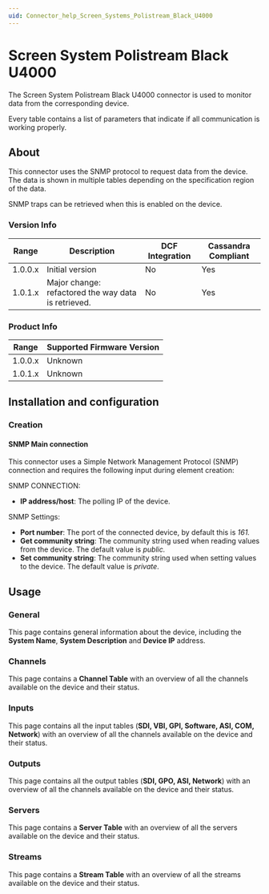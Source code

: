 ```yaml
---
uid: Connector_help_Screen_Systems_Polistream_Black_U4000
---
```


# Screen System Polistream Black U4000

The Screen System Polistream Black U4000 connector is used to monitor data from the corresponding device.

Every table contains a list of parameters that indicate if all communication is working properly.

## About

This connector uses the SNMP protocol to request data from the device. The data is shown in multiple tables depending on the specification region of the data.

SNMP traps can be retrieved when this is enabled on the device.

### Version Info

| **Range** | **Description**                                     | **DCF Integration** | **Cassandra Compliant** |
|------------------|-----------------------------------------------------|---------------------|-------------------------|
| 1.0.0.x          | Initial version                                     | No                  | Yes                     |
| 1.0.1.x          | Major change: refactored the way data is retrieved. | No                  | Yes                     |

### Product Info

| Range | Supported Firmware Version |
|------------------|-----------------------------|
| 1.0.0.x          | Unknown                     |
| 1.0.1.x          | Unknown                     |

## Installation and configuration

### Creation

#### SNMP Main connection

This connector uses a Simple Network Management Protocol (SNMP) connection and requires the following input during element creation:

SNMP CONNECTION:

- **IP address/host**: The polling IP of the device.

SNMP Settings:

- **Port number**: The port of the connected device, by default this is *161.*
- **Get community string**: The community string used when reading values from the device. The default value is *public.*
- **Set community string**: The community string used when setting values to the device. The default value is *private*.

## Usage

### General

This page contains general information about the device, including the **System Name**, **System Description** and **Device IP** address.

### Channels

This page contains a **Channel Table** with an overview of all the channels available on the device and their status.

### Inputs

This page contains all the input tables (**SDI, VBI, GPI, Software, ASI, COM, Network**) with an overview of all the channels available on the device and their status.

### Outputs

This page contains all the output tables (**SDI, GPO, ASI, Network**) with an overview of all the channels available on the device and their status.

### Servers

This page contains a **Server Table** with an overview of all the servers available on the device and their status.

### Streams

This page contains a **Stream Table** with an overview of all the streams available on the device and their status.
